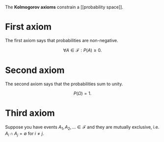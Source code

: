 The **Kolmogorov axioms** constrain a [[probability space]].

# First axiom

The first axiom says that probabilities are non-negative.

$$
\forall A \in \mathcal{F}: P(A) \geqslant 0.
$$

# Second axiom

The second axiom says that the probabilities sum to unity.

$$
P(\Omega) = 1.
$$

# Third axiom

Suppose you have events $A_1, A_2, \dots \in \mathcal{F}$ and they are mutually exclusive, i.e. $A_i \cap A_j = \emptyset$ for $i \neq j$.

